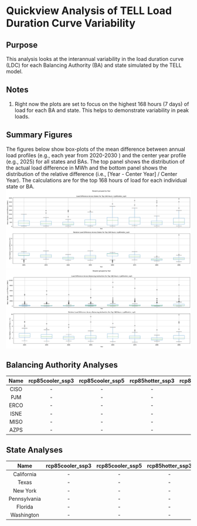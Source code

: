 # Quickview Analysis of TELL Load Duration Curve Variability
>
## Purpose
This analysis looks at the interannual variability in the load duration curve (LDC) for each Balancing Authority (BA) 
and state simulated by the TELL model.
>
## Notes
>
1. Right now the plots are set to focus on the highest 168 hours (7 days) of load for each BA and state. This helps to
demonstrate variability in peak loads.
>
## Summary Figures
The figures below show box-plots of the mean difference between annual load profiles (e.g., each year from 2020-2030 
) and the center year profile (e.g., 2025) for all states and BAs. The top panel shows the distribution of the actual 
load difference in MWh and the bottom panel shows the distribution of the relative difference (i.e., [Year - 
Center Year] /  Center Year). The calculations are for the top 168 hours of load for each individual state or BA.
![State_Peak_Load_Bias_Plot](rcp85hotter_ssp5/Peak_Load_Variability_States_Top_168_rcp85hotter_ssp5.png)
![BA_Peak_Load_Bias_Plot](rcp85hotter_ssp5/Peak_Load_Variability_BAs_Top_168_rcp85hotter_ssp5.png)

## Balancing Authority Analyses
>
| Name | rcp85cooler_ssp3 | rcp85cooler_ssp5 | rcp85hotter_ssp3 | rcp85hotter_ssp5 |
| :-: | :-: | :-: | :-: | :-: |
| CISO | - | - | - | [Plot](rcp85hotter_ssp5/TELL_BA_LDC_Variability_CISO_rcp85hotter_ssp5.png) |
| PJM | - | - | - | [Plot](rcp85hotter_ssp5/TELL_BA_LDC_Variability_PJM_rcp85hotter_ssp5.png) |
| ERCO | - | - | - | [Plot](rcp85hotter_ssp5/TELL_BA_LDC_Variability_ERCO_rcp85hotter_ssp5.png) |
| ISNE | - | - | - | [Plot](rcp85hotter_ssp5/TELL_BA_LDC_Variability_ISNE_rcp85hotter_ssp5.png) |
| MISO | - | - | - | [Plot](rcp85hotter_ssp5/TELL_BA_LDC_Variability_MISO_rcp85hotter_ssp5.png) |
| AZPS | - | - | - | [Plot](rcp85hotter_ssp5/TELL_BA_LDC_Variability_AZPS_rcp85hotter_ssp5.png) |
>
## State Analyses
>
| Name | rcp85cooler_ssp3 | rcp85cooler_ssp5 | rcp85hotter_ssp3 | rcp85hotter_ssp5 |
| :-: | :-: | :-: | :-: | :-: |
| California | - | - | - | [Plot](rcp85hotter_ssp5/TELL_State_LDC_Variability_California_rcp85hotter_ssp5.png) |
| Texas | - | - | - | [Plot](rcp85hotter_ssp5/TELL_State_LDC_Variability_Texas_rcp85hotter_ssp5.png) |
| New York | - | - | - | [Plot](rcp85hotter_ssp5/TELL_State_LDC_Variability_New_York_rcp85hotter_ssp5.png) |
| Pennsylvania | - | - | - | [Plot](rcp85hotter_ssp5/TELL_State_LDC_Variability_Pennsylvania_rcp85hotter_ssp5.png) |
| Florida | - | - | - | [Plot](rcp85hotter_ssp5/TELL_State_LDC_Variability_Florida_rcp85hotter_ssp5.png) |
| Washington | - | - | - | [Plot](rcp85hotter_ssp5/TELL_State_LDC_Variability_Washington_rcp85hotter_ssp5.png) |

